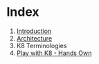 # Index

1. [Introduction](https://github.com/akhilputhiry/lti-sessions/blob/master/kubernetes/introduction.md)
2. [Architecture](https://github.com/akhilputhiry/lti-sessions/blob/master/kubernetes/architecture.md)
3. K8 Terminologies
4. [Play with K8 - Hands Own](https://labs.play-with-k8s.com/)

